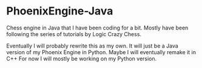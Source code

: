 # PhoenixEngine-Java

Chess engine in Java that I have been coding for a bit. Mostly have been following the series of tutorials by Logic Crazy Chess.

Eventually I will probably rewrite this as my own. It will just be a Java version of my Phoenix Engine in Python. Maybe I will eventually remake it in C++
For now I will mostly be working on my Python version.
